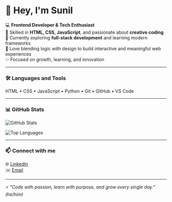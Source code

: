 # 👋 Hey, I'm Sunil  

💻 **Frontend Developer & Tech Enthusiast**  
🚀 Skilled in **HTML, CSS, JavaScript**, and passionate about **creative coding**  
🌱 Currently exploring **full-stack development** and learning modern frameworks  
🎨 Love blending logic with design to build interactive and meaningful web experiences  
✨ Focused on growth, learning, and innovation  

---

### 🛠️ Languages and Tools  
HTML • CSS • JavaScript • Python • Git • GitHub • VS Code  

---

### 📊 GitHub Stats  
![GitHub Stats](https://github-readme-stats.vercel.app/api?username=suneel2506&show_icons=true&theme=tokyonight)

![Top Languages](https://github-readme-stats.vercel.app/api/top-langs/?username=suneel2506&layout=compact&theme=tokyonight)


---

### 📫 Connect with me  
🌐 [LinkedIn](www.linkedin.com/in/sunilkumar2596)  
✉️ [Email](mailtosk6001726@gmail.com)

---

⭐ *“Code with passion, learn with purpose, and grow every single day.”*  
*(he/him)*
